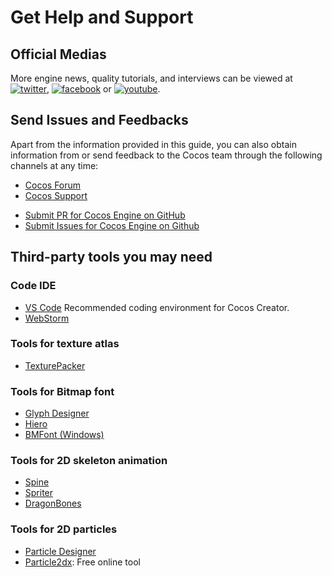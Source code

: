 # Get Help and Support

## Official Medias

More engine news, quality tutorials, and interviews can be viewed at [![twitter](support/twitter.png)](https://twitter.com/cocos2dx), [![facebook](support/facebook.png)](https://www.facebook.com/cocos2dx/) or [![youtube](support/youtube.png)](https://www.youtube.com/c/CocosEngine/videos).

## Send Issues and Feedbacks

Apart from the information provided in this guide, you can also obtain information from or send feedback to the Cocos team through the following channels at any time:

- [Cocos Forum](https://discuss.cocos2d-x.org)
- [Cocos Support](https://www.cocos.com/en/assistant)
<!-- - QQ group: 738190852-->
- [Submit PR for Cocos Engine on GitHub](../submit-pr/submit-pr.md)
- [Submit Issues for Cocos Engine on Github](https://github.com/cocos/cocos-engine/issues/new/choose)

## Third-party tools you may need

### Code IDE

- [VS Code](https://code.visualstudio.com/) Recommended coding environment for Cocos Creator.
- [WebStorm](https://www.jetbrains.com/webstorm/)

### Tools for texture atlas

- [TexturePacker](https://www.codeandweb.com/texturepacker)

### Tools for Bitmap font

- [Glyph Designer](https://71squared.com/glyphdesigner)
- [Hiero](https://github.com/libgdx/libgdx/wiki/Hiero)
- [BMFont (Windows)](http://www.angelcode.com/products/bmfont/)

### Tools for 2D skeleton animation

- [Spine](http://www.esotericsoftware.com)
- [Spriter](http://brashmonkey.com/)
- [DragonBones](http://dragonbones.github.io/)

### Tools for 2D particles

- [Particle Designer](http://particledesigner.71squared.com/)
- [Particle2dx](http://www.effecthub.com/particle2dx): Free online tool
